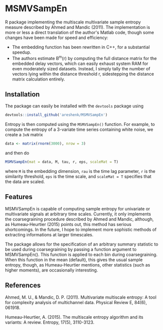 # MSMVSampEn
R package implementing the multiscale multivariate sample entropy
measure described by Ahmed and Mandic (2011). The implementation is more or less
a direct translation of the author's Matlab code, though some changes have been
made for speed and efficiency:

* The embedding function has been rewritten in C++,
for a substantial speedup. 
* The authors estimate B<sup>m</sup>(r) by computing the full distance matrix
for the embedded delay vectors, which can easily exhaust system RAM for even
moderately sized datasets. Instead, I simply tally the number of vectors lying
within the distance threshold r, sidestepping the distance matrix calculation
entirely.

## Installation
The package can easily be installed with the `devtools` package using
```r
devtools::install_github('areshenk/MSMVSampEn')
```
Entropy is then computed using the `MSMVSampEn()` function. For example, 
to compute the entropy of a 3-variate time series containing white noise,
we create a `3xN` matrix
```r
data <- matrix(rnorm(3000), nrow = 3)
```
and then do
```r
MSMVSampEn(mat = data, M, tau, r, eps, scaleMat = T)
```
where `M` is the embedding dimension, `rau` is the time lag parameter, `r` is the 
similarity threshold, `eps` is the time scale, and `scaleMat = T` specifies that the data are scaled.

## Features
MSMVSampEn is capable of computing sample entropy for univariate or multivariate signals at arbitrary time scales. Currently, it only implements the coarsegraining procedure described by Ahmed and Mandic, although, as Humeau-Heurtier (2015) points out, this method has serious shortcomings. In the future, I hope to implement more sophistic methods of extracting informations at larger timescales. 

The package allows for the specification of an arbitrary summary statistic to be used during coarsegraining by passing a function argument to MSMVSampEn(). This function is applied to each bin during coarsegraining. When this function in the mean (default), this gives the usual sample entropy, though, as Humeau-Heurtier mentions, other statistics (such as higher moments), are occasionally interesting.

## References
Ahmed, M. U., & Mandic, D. P. (2011). Multivariate multiscale entropy: A tool for complexity analysis of multichannel data. Physical Review E, 84(6), 061918.

Humeau-Heurtier, A. (2015). The multiscale entropy algorithm and its variants: A review. Entropy, 17(5), 3110-3123.
